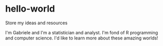 # hello-world
Store my ideas and resources

I'm Gabriele and I'm a statistician and analyst.
I'm fond of R programming and computer science. I'd like to learn more about these amazing worlds!
